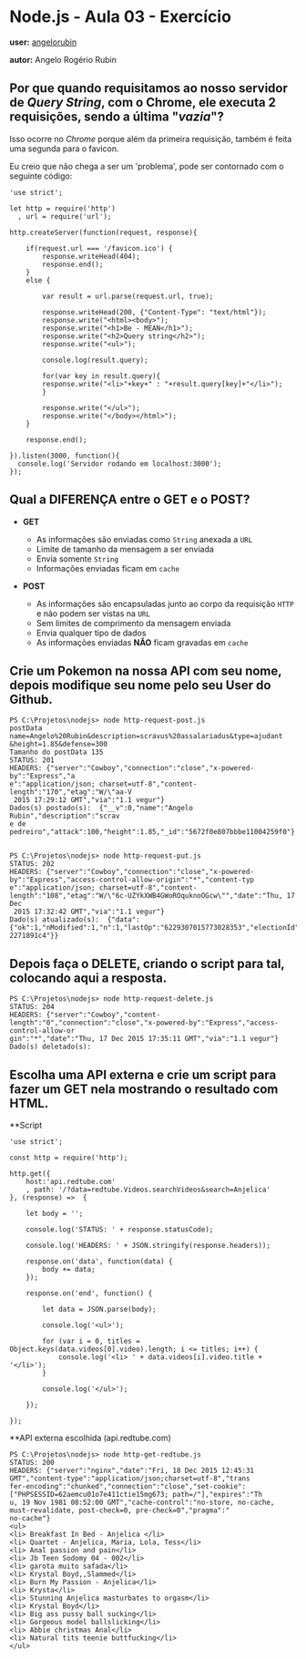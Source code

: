# Node.js - Aula 03 - Exercício
**user:** [angelorubin](https://github.com/angelorubin)

**autor:** Angelo Rogério Rubin

## Por que quando requisitamos ao nosso servidor de *Query String*, **com o Chrome**, ele executa 2 requisições, sendo a última "*vazia*"?

Isso ocorre no *Chrome* porque além da primeira requisição, também é feita uma segunda para o favicon.

Eu creio que não chega a ser um 'problema', pode ser contornado com o seguinte código:

	'use strict';

	let http = require('http')
	  , url = require('url');

	http.createServer(function(request, response){

	    if(request.url === '/favicon.ico') {
	        response.writeHead(404);
	        response.end();
	    } 
	    else {

	        var result = url.parse(request.url, true);

	        response.writeHead(200, {"Content-Type": "text/html"});
	        response.write("<html><body>");
	        response.write("<h1>Be - MEAN</h1>");
	        response.write("<h2>Query string</h2>");
	        response.write("<ul>");

	        console.log(result.query);

	        for(var key in result.query){
	        response.write("<li>"+key+" : "+result.query[key]+"</li>");
	        }

	        response.write("</ul>");
	        response.write("</body></html>");
	    }

	    response.end();

	}).listen(3000, function(){
	  console.log('Servidor rodando em localhost:3000');
	});

## Qual a DIFERENÇA entre o GET e o POST?

* **GET**
  - As informações são enviadas como `String` anexada a `URL`
  - Limite de tamanho da mensagem a ser enviada
  - Envia somente `String`
  - Informações enviadas ficam em `cache`

* **POST**
  - As informações são encapsuladas junto ao corpo da requisição `HTTP` e não podem ser vistas na `URL`
  - Sem limites de comprimento da mensagem enviada
  - Envia qualquer tipo de dados
  - As informações enviadas **NÃO** ficam gravadas em `cache`


## Crie um Pokemon na nossa API com seu nome, depois modifique seu nome pelo seu User do Github.

	PS C:\Projetos\nodejs> node http-request-post.js
	postData name=Angelo%20Rubin&description=scravus%20assalariadus&type=ajudant
	&height=1.85&defense=300
	Tamanho do postData 135
	STATUS: 201
	HEADERS: {"server":"Cowboy","connection":"close","x-powered-by":"Express","a
	e":"application/json; charset=utf-8","content-length":"170","etag":"W/\"aa-V
	 2015 17:29:12 GMT","via":"1.1 vegur"}
	Dados(s) postado(s):  {"__v":0,"name":"Angelo Rubin","description":"scrav
	e de pedreiro","attack":100,"height":1.85,"_id":"5672f0e807bbbe11004259f0"}


	PS C:\Projetos\nodejs> node http-request-put.js
	STATUS: 202
	HEADERS: {"server":"Cowboy","connection":"close","x-powered-by":"Express","access-control-allow-origin":"*","content-typ
	e":"application/json; charset=utf-8","content-length":"108","etag":"W/\"6c-UZYkXWB4GWoROquknoOGcw\"","date":"Thu, 17 Dec
	 2015 17:32:42 GMT","via":"1.1 vegur"}
	Dado(s) atualizado(s):  {"data":{"ok":1,"nModified":1,"n":1,"lastOp":"6229307015773028353","electionId":"565e25d106dca62
	2271891c4"}}


## **Depois faça o DELETE**, criando o script para tal, colocando aqui a resposta.

	PS C:\Projetos\nodejs> node http-request-delete.js
	STATUS: 204
	HEADERS: {"server":"Cowboy","content-length":"0","connection":"close","x-powered-by":"Express","access-control-allow-or
	gin":"*","date":"Thu, 17 Dec 2015 17:35:11 GMT","via":"1.1 vegur"}
	Dado(s) deletado(s):

## Escolha uma **API externa** e crie um script para fazer um GET nela **mostrando o resultado com HTML**.

**Script

	'use strict';

	const http = require('http');

	http.get({
	    host:'api.redtube.com'
	    , path: '/?data=redtube.Videos.searchVideos&search=Anjelica'
	}, (response) =>  {

	    let body = '';

	    console.log('STATUS: ' + response.statusCode);
	    
	    console.log('HEADERS: ' + JSON.stringify(response.headers));

	    response.on('data', function(data) {
	        body += data;
	    });

	    response.on('end', function() {

	        let data = JSON.parse(body);

	        console.log('<ul>');

	        for (var i = 0, titles = Object.keys(data.videos[0].video).length; i <= titles; i++) {
	            console.log('<li> ' + data.videos[i].video.title + '</li>');
	        }

	        console.log('</ul>');

	    });

	});

**API externa escolhida (api.redtube.com)

	PS C:\Projetos\nodejs> node http-get-redtube.js
	STATUS: 200
	HEADERS: {"server":"nginx","date":"Fri, 18 Dec 2015 12:45:31 GMT","content-type":"application/json;charset=utf-8","trans
	fer-encoding":"chunked","connection":"close","set-cookie":["PHPSESSID=62aemcu01o7e411ctie15mg673; path=/"],"expires":"Th
	u, 19 Nov 1981 08:52:00 GMT","cache-control":"no-store, no-cache, must-revalidate, post-check=0, pre-check=0","pragma":"
	no-cache"}
	<ul>
	<li> Breakfast In Bed - Anjelica </li>
	<li> Quartet - Anjelica, Maria, Lola, Tess</li>
	<li> Anal passion and pain</li>
	<li> Jb Teen Sodomy 04 - 002</li>
	<li> garota muito safada</li>
	<li> Krystal Boyd,,Slammed</li>
	<li> Burn My Passion - Anjelica</li>
	<li> Krysta</li>
	<li> Stunning Anjelica masturbates to orgasm</li>
	<li> Krystal Boyd</li>
	<li> Big ass pussy ball sucking</li>
	<li> Gorgeous model ballslicking</li>
	<li> Abbie christmas Anal</li>
	<li> Natural tits teenie buttfucking</li>
	</ul>